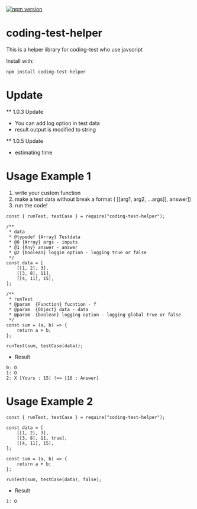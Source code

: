 [![npm version](https://badge.fury.io/js/coding-test-helper.svg)](https://badge.fury.io/js/coding-test-helper)

# coding-test-helper

This is a helper library for coding-test who use javscript  

Install with: 
```
npm install coding-test-helper
```

# Update
** 1.0.3 Update   
* You can add log option in test data
* result output is modified to string  

** 1.0.5 Update   
* estimating time  


# Usage Example 1

1. write your custom function  
2. make a test data without break a format ( [[arg1, arg2, ...args]], answer])
3. run the code!

```
const { runTest, testCase } = require("coding-test-helper");

/**
 * data
 * @typedef {Array} Testdata
 * @0 {Array} args - inputs
 * @1 {Any} answer - answer
 * @2 {boolean} loggin option - logging true or false
 */
const data = [
    [[1, 2], 3],
    [[3, 8], 11],
    [[4, 11], 15],
];

/**
 * runTest
 * @param  {Function} fucntion - f
 * @param  {Object} data - data
 * @param  {boolean} logging option - logging global true or false
 */
const sum = (a, b) => {
    return a + b;
};

runTest(sum, testCase(data));

```

* Result
```
0: O
1: O
2: X [Yours : 15] !== [16 : Answer]
```
# Usage Example 2
```
const { runTest, testCase } = require("coding-test-helper");

const data = [
    [[1, 2], 3],
    [[3, 8], 11, true],
    [[4, 11], 15],
];

const sum = (a, b) => {
    return a + b;
};

runTest(sum, testCase(data), false);

```

* Result
```
1: O
```
